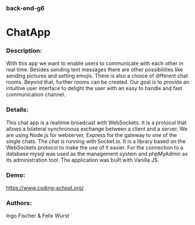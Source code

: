 ### back-end-g6
# ChatApp

### Description:
With this app we want to enable users to communicate with each other in real time. Besides sending text messages there are other possibilities like sending pictures and setting emojis. There is also a choice of different chat rooms. Beyond that, further rooms can be created. Our goal is to provide an intuitive user interface to delight the user with an easy to handle and fast communication channel.

### Details:
This chat app is a realtime broadcast with WebSockets. It is a protocol that allows a bilateral synchronous exchange between a client and a server. We are using Node.js for webserver, Express for the gateway to one of the single chats. The chat is running with Socket.io. It is a library based on the WebSockets protocol to make the use of it easier. For the connection to a database mysql was used as the management system and phpMyAdmin as its administration tool. The application was built with Vanilla JS.

### Demo:
https://www.coding-school.org/

### Authors:
Ingo Fischer & Felix Wurst
